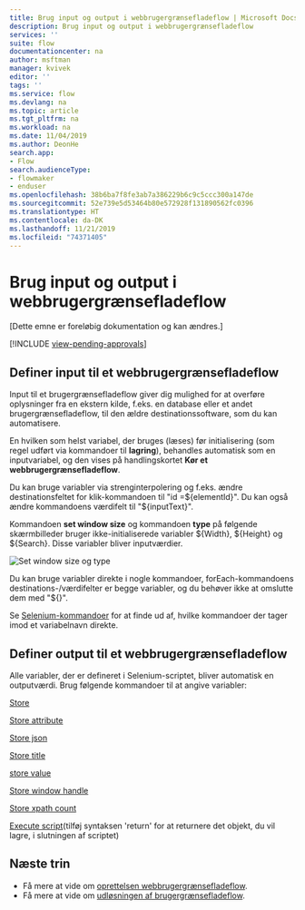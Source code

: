 ```yaml
---
title: Brug input og output i webbrugergrænsefladeflow | Microsoft Docs
description: Brug input og output i webbrugergrænsefladeflow
services: ''
suite: flow
documentationcenter: na
author: msftman
manager: kvivek
editor: ''
tags: ''
ms.service: flow
ms.devlang: na
ms.topic: article
ms.tgt_pltfrm: na
ms.workload: na
ms.date: 11/04/2019
ms.author: DeonHe
search.app:
- Flow
search.audienceType:
- flowmaker
- enduser
ms.openlocfilehash: 38b6ba7f8fe3ab7a386229b6c9c5ccc300a147de
ms.sourcegitcommit: 52e739e5d53464b80e572928f131890562fc0396
ms.translationtype: HT
ms.contentlocale: da-DK
ms.lasthandoff: 11/21/2019
ms.locfileid: "74371405"
---
```

# <a name="use-inputs-and-outputs-in-web-ui-flows"></a>Brug input og output i webbrugergrænsefladeflow

[Dette emne er foreløbig dokumentation og kan ændres.]

[!INCLUDE [view-pending-approvals](../includes/cc-rebrand.md)]

## <a name="define-inputs-for-a-web-ui-flow"></a>Definer input til et webbrugergrænsefladeflow

Input til et brugergrænsefladeflow giver dig mulighed for at overføre oplysninger fra en ekstern kilde, f.eks. en database eller et andet brugergrænsefladeflow, til den ældre destinationssoftware, som du kan automatisere.

En hvilken som helst variabel, der bruges (læses) før initialisering (som regel udført via kommandoer til **lagring**), behandles automatisk som en inputvariabel, og den vises på handlingskortet **Kør et webbrugergrænsefladeflow**.

Du kan bruge variabler via strenginterpolering og f.eks. ændre destinationsfeltet for klik-kommandoen til "id =\${elementId}". Du kan også ændre kommandoens værdifelt til "\${inputText}".

Kommandoen **set window size** og kommandoen **type** på følgende skærmbilleder bruger ikke-initialiserede variabler \${Width}, \${Height} og \${Search}. Disse variabler bliver inputværdier.

![Set window size og type](../media/inputs-outputs-web/f05cb445dad212aaf395b66ba969622c.png "Set window size og type")

Du kan bruge variabler direkte i nogle kommandoer, forEach-kommandoens destinations-/værdifelter er begge variabler, og du behøver ikke at omslutte dem med "\${}".

Se [Selenium-kommandoer](https://www.seleniumhq.org/selenium-ide/docs/en/api/commands/) for at finde ud af, hvilke kommandoer der tager imod et variabelnavn direkte.

## <a name="define-outputs-for-a-web-ui-flow"></a>Definer output til et webbrugergrænsefladeflow

Alle variabler, der er defineret i Selenium-scriptet, bliver automatisk en outputværdi. Brug følgende kommandoer til at angive variabler:

[Store](https://www.seleniumhq.org/selenium-ide/docs/en/api/commands/#store)

[Store attribute](https://www.seleniumhq.org/selenium-ide/docs/en/api/commands/#store-attribute)

[Store json](https://www.seleniumhq.org/selenium-ide/docs/en/api/commands/#store-json)

[Store title](https://www.seleniumhq.org/selenium-ide/docs/en/api/commands/#store-title)

[store value](https://www.seleniumhq.org/selenium-ide/docs/en/api/commands/#store-value)

[Store window handle](https://www.seleniumhq.org/selenium-ide/docs/en/api/commands/#store-window-handle)

[Store xpath count](https://www.seleniumhq.org/selenium-ide/docs/en/api/commands/#store-xpath-count)

[Execute script](https://www.seleniumhq.org/selenium-ide/docs/en/api/commands/#execute-script)(tilføj syntaksen 'return' for at returnere det objekt, du vil lagre, i slutningen af scriptet)

## <a name="next-steps"></a>Næste trin

- Få mere at vide om [oprettelsen webbrugergrænsefladeflow](create-web.md).
- Få mere at vide om [udløsningen af brugergrænsefladeflow](run-ui-flow.md).

